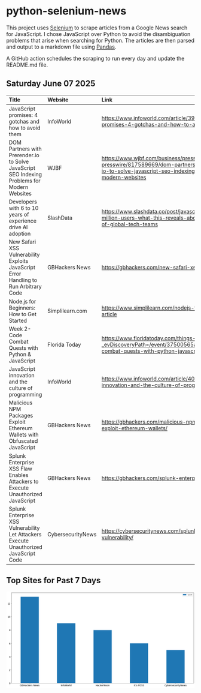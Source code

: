 # python-selenium-news

This project uses [Selenium](https://www.seleniumhq.org/) to scrape articles from a Google News search for JavaScript.
I chose JavaScript over Python to avoid the disambiguation problems that arise when searching for Python.
The articles are then parsed and output to a markdown file using [Pandas](https://pandas.pydata.org/).

A GitHub action schedules the scraping to run every day and update the README.md file.

## Saturday June 07 2025


| Title                                                                                        | Website           | Link                                                                                                                                                              |
|:---------------------------------------------------------------------------------------------|:------------------|:------------------------------------------------------------------------------------------------------------------------------------------------------------------|
| JavaScript promises: 4 gotchas and how to avoid them                                         | InfoWorld         | https://www.infoworld.com/article/3999603/javascript-promises-4-gotchas-and-how-to-avoid-them.html                                                                |
| DOM Partners with Prerender.io to Solve JavaScript SEO Indexing Problems for Modern Websites | WJBF              | https://www.wjbf.com/business/press-releases/ein-presswire/817589669/dom-partners-with-prerender-io-to-solve-javascript-seo-indexing-problems-for-modern-websites |
| Developers with 6 to 10 years of experience drive AI adoption                                | SlashData         | https://www.slashdata.co/post/javascript-has-28-million-users-what-this-reveals-about-the-future-of-global-tech-teams                                             |
| New Safari XSS Vulnerability Exploits JavaScript Error Handling to Run Arbitrary Code        | GBHackers News    | https://gbhackers.com/new-safari-xss-vulnerability/                                                                                                               |
| Node.js for Beginners: How to Get Started                                                    | Simplilearn.com   | https://www.simplilearn.com/nodejs-for-beginners-article                                                                                                          |
| Week 2- Code Combat Quests with Python & JavaScript                                          | Florida Today     | https://www.floridatoday.com/things-to-do/events/?_evDiscoveryPath=/event/37500565a-week-2-code-combat-quests-with-python-javascript                              |
| JavaScript innovation and the culture of programming                                         | InfoWorld         | https://www.infoworld.com/article/4001113/javascript-innovation-and-the-culture-of-programming.html                                                               |
| Malicious NPM Packages Exploit Ethereum Wallets with Obfuscated JavaScript                   | GBHackers News    | https://gbhackers.com/malicious-npm-packages-exploit-ethereum-wallets/                                                                                            |
| Splunk Enterprise XSS Flaw Enables Attackers to Execute Unauthorized JavaScript              | GBHackers News    | https://gbhackers.com/splunk-enterprise-xss-flaw/                                                                                                                 |
| Splunk Enterprise XSS Vulnerability Let Attackers Execute Unauthorized JavaScript Code       | CybersecurityNews | https://cybersecuritynews.com/splunk-enterprise-xss-vulnerability/                                                                                                |
## Top Sites for Past 7 Days

![Graph of Top Sites](https://raw.githubusercontent.com/dan-mba/python-selenium-news/main/last-week.png)
